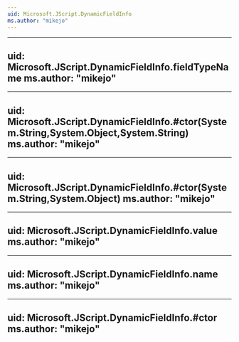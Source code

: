 ```yaml
---
uid: Microsoft.JScript.DynamicFieldInfo
ms.author: "mikejo"
---
```


---
uid: Microsoft.JScript.DynamicFieldInfo.fieldTypeName
ms.author: "mikejo"
---

---
uid: Microsoft.JScript.DynamicFieldInfo.#ctor(System.String,System.Object,System.String)
ms.author: "mikejo"
---

---
uid: Microsoft.JScript.DynamicFieldInfo.#ctor(System.String,System.Object)
ms.author: "mikejo"
---

---
uid: Microsoft.JScript.DynamicFieldInfo.value
ms.author: "mikejo"
---

---
uid: Microsoft.JScript.DynamicFieldInfo.name
ms.author: "mikejo"
---

---
uid: Microsoft.JScript.DynamicFieldInfo.#ctor
ms.author: "mikejo"
---
